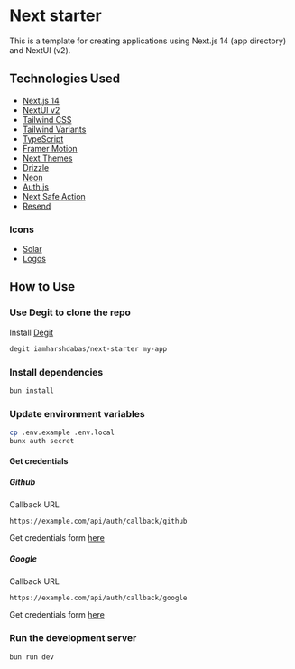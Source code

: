 # Next starter

This is a template for creating applications using Next.js 14 (app directory) and NextUI (v2).

## Technologies Used

- [Next.js 14](https://nextjs.org/docs/getting-started)
- [NextUI v2](https://nextui.org/)
- [Tailwind CSS](https://tailwindcss.com/)
- [Tailwind Variants](https://tailwind-variants.org)
- [TypeScript](https://www.typescriptlang.org/)
- [Framer Motion](https://www.framer.com/motion/)
- [Next Themes](https://github.com/pacocoursey/next-themes)
- [Drizzle](https://orm.drizzle.team/)
- [Neon](https://neon.tech/)
- [Auth.js](https://authjs.dev/)
- [Next Safe Action](https://next-safe-action.dev/)
- [Resend](https://resend.com/)

### Icons

- [Solar](https://icones.js.org/collection/solar)
- [Logos](https://icones.js.org/collection/logos)

## How to Use

### Use Degit to clone the repo

Install [Degit](https://github.com/Rich-Harris/degit)

```bash
degit iamharshdabas/next-starter my-app
```

### Install dependencies

```bash
bun install
```

### Update environment variables

```bash
cp .env.example .env.local
bunx auth secret
```

#### Get credentials

##### Github

Callback URL

```text
https://example.com/api/auth/callback/github
```

Get credentials form [here](https://github.com/settings/developers)

##### Google

Callback URL

```text
https://example.com/api/auth/callback/google
```

Get credentials form [here](https://console.cloud.google.com/cloud-resource-manager)

### Run the development server

```bash
bun run dev
```
